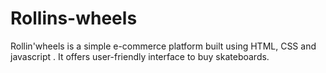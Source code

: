 # Rollins-wheels
Rollin'wheels is a simple e-commerce platform built using HTML, CSS and javascript . It offers user-friendly interface to buy skateboards.
